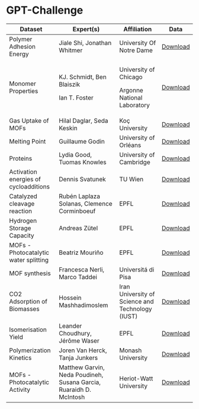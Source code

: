 # GPT-Challenge

| Dataset | Expert(s) | Affiliation | Data |
| -------- | -------- | -------- |-------- |
| Polymer Adhesion Energy | Jiale Shi, Jonathan Whitmer | University Of Notre Dame |[Download](experiments/01_materials/polymers_AdE/DatasetExplore/train_polymers.csv?raw=true)|
| Monomer Properties | <p>KJ. Schmidt,  Ben Blaiszik</p><p>Ian T. Foster</p>| <p>University of Chicago</p><p>Argonne National Laboratory</p> | [Download](experiments/01_materials/monomers/DatasetExplore/train_monomers.csv?raw=true) |
| Gas Uptake of MOFs | Hilal Daglar, Seda Keskin | Koç University | [Download](experiments/01_materials/GasUptake_MOFs/DatasetExplore/Helium.csv?raw=true) |
| Melting Point | Guillaume Godin | University of Orléans | [Download](experiments/01_materials/MeltingPoint/DatasetExplore/train_meltingPoint_noDuplicates.csv?raw=true) |
| Proteins | Lydia Good, Tuomas Knowles | University of Cambridge | [Download](experiments/01_materials/proteins/DatasetExplore/LLPS_all.csv?raw=true) |
| Activation energies of cycloadditions | Dennis Svatunek | TU Wien | [Download](experiments/02_reactions/ActivationEnergy_Click/DatasetExplore/ClickActivationE.csv?raw=true) |
| Catalyzed cleavage reaction  | Rubén Laplaza Solanas, Clemence Corminboeuf | EPFL | [Download](experiments/02_reactions/NiCatalysis/DatasetExplore/NiCatalysis.csv?raw=true) |
| Hydrogen Storage Capacity  | Andreas Zütel | EPFL | [Download](experiments/02_reactions/NiCatalysis/DatasetExplore/NiCatalysis.csv?raw=true) |
| MOFs - Photocatalytic water splitting  | Beatriz Mouriño | EPFL | [Download](experiments/02_reactions/MOFs_photocatalysis/MOFs_photocatalysis.csv?raw=true) |
| MOF synthesis | Francesca Nerli, Marco Taddei | Universitá di Pisa | [Download](experiments/02_reactions/MOF_synthesis/DatasetExplore/MOF_synthesis_train.csv?raw=true) |
| CO2 Adsorption of Biomasses | Hossein Mashhadimoslem | Iran University of Science and Technology (IUST) | [Download](experiments/02_reactions/Isomerisation_yield/DatasetExpore/Isomerisation_train.csv?raw=true) |
| Isomerisation Yield | Leander Choudhury, Jérôme Waser | EPFL | [Download](experiments/02_reactions/Isomerisation_yield/DatasetExpore/Isomerisation_train.csv?raw=true) |
| Polymerization Kinetics | Joren Van Herck, Tanja Junkers | Monash University | [Download](experiments/02_reactions/Polymerization_Kinetics/DatasetExplore/Polymerization.csv?raw=true) |
| MOFs - Photocatalytic Activity | Matthew Garvin, Neda Poudineh, Susana Garcia, Ruaraidh D. McIntosh | Heriot-Watt University | [Download](experiments/02_reactions/Polymerization_Kinetics/DatasetExplore/Polymerization.csv?raw=true) |

